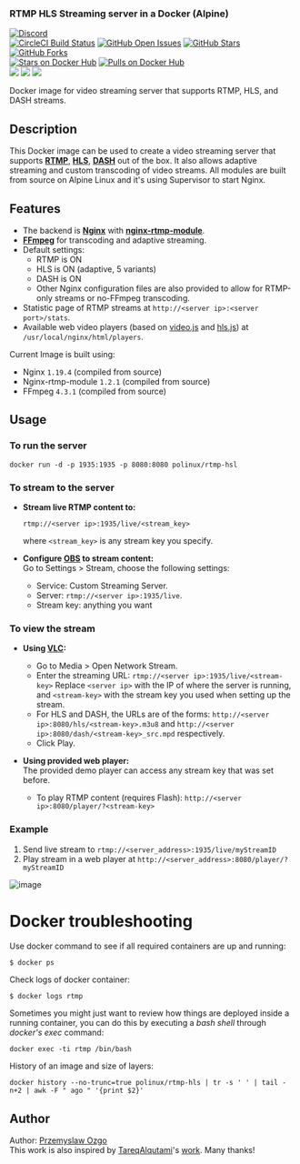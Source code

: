 ### RTMP HLS Streaming server in a Docker (Alpine)

[![Discord](https://img.shields.io/discord/720919856815276063)](https://discord.com/channels/720919856815276063/777186365921558569)  
[![CircleCI Build Status](https://img.shields.io/circleci/project/pozgo/docker-rtmp-hls/main.svg)](https://circleci.com/gh/pozgo/docker-rtmp-hls/tree/main)
[![GitHub Open Issues](https://img.shields.io/github/issues/pozgo/docker-rtmp-hls.svg)](https://github.com/pozgo/docker-rtmp-hls/issues)
[![GitHub Stars](https://img.shields.io/github/stars/pozgo/docker-rtmp-hls.svg)](https://github.com/pozgo/docker-rtmp-hls)
[![GitHub Forks](https://img.shields.io/github/forks/pozgo/docker-rtmp-hls.svg)](https://github.com/pozgo/docker-rtmp-hls)  
[![Stars on Docker Hub](https://img.shields.io/docker/stars/polinux/rtmp-hls.svg)](https://hub.docker.com/r/polinux/rtmp-hls)
[![Pulls on Docker Hub](https://img.shields.io/docker/pulls/polinux/rtmp-hls.svg)](https://hub.docker.com/r/polinux/rtmp-hls)  
[![](https://images.microbadger.com/badges/version/polinux/rtmp-hls.svg)](http://microbadger.com/images/polinux/rtmp-hls)
[![](https://images.microbadger.com/badges/license/polinux/rtmp-hls.svg)](http://microbadger.com/images/polinux/rtmp-hls)
[![](https://images.microbadger.com/badges/image/polinux/rtmp-hls.svg)](http://microbadger.com/images/polinux/rtmp-hls)  

Docker image for video streaming server that supports RTMP, HLS, and DASH streams.

## Description

This Docker image can be used to create a video streaming server that supports [**RTMP**](https://en.wikipedia.org/wiki/Real-Time_Messaging_Protocol), [**HLS**](https://en.wikipedia.org/wiki/HTTP_Live_Streaming), [**DASH**](https://en.wikipedia.org/wiki/Dynamic_Adaptive_Streaming_over_HTTP) out of the box. 
It also allows adaptive streaming and custom transcoding of video streams.
All modules are built from source on Alpine Linux and it's using Supervisor to start Nginx.

## Features
 * The backend is [**Nginx**](http://nginx.org/en/) with [**nginx-rtmp-module**](https://github.com/arut/nginx-rtmp-module).
 * [**FFmpeg**](https://www.ffmpeg.org/) for transcoding and adaptive streaming.
 * Default settings: 
	* RTMP is ON
	* HLS is ON (adaptive, 5 variants)
	* DASH is ON 
	* Other Nginx configuration files are also provided to allow for RTMP-only streams or no-FFmpeg transcoding. 
 * Statistic page of RTMP streams at `http://<server ip>:<server port>/stats`.
 * Available web video players (based on [video.js](https://videojs.com/) and [hls.js](https://github.com/video-dev/hls.js/)) at `/usr/local/nginx/html/players`. 

Current Image is built using:
 * Nginx `1.19.4` (compiled from source)
 * Nginx-rtmp-module `1.2.1` (compiled from source)
 * FFmpeg `4.3.1` (compiled from source)


## Usage

### To run the server
```
docker run -d -p 1935:1935 -p 8080:8080 polinux/rtmp-hsl
```

### To stream to the server
 * **Stream live RTMP content to:**
	```
	rtmp://<server ip>:1935/live/<stream_key>
	```
	where `<stream_key>` is any stream key you specify.

 * **Configure [OBS](https://obsproject.com/) to stream content:** <br />
Go to Settings > Stream, choose the following settings:
   * Service: Custom Streaming Server.
   * Server: `rtmp://<server ip>:1935/live`. 
   * Stream key: anything you want

### To view the stream
 * **Using [VLC](https://www.videolan.org/vlc/index.html):**
	 * Go to Media > Open Network Stream.
	 * Enter the streaming URL: `rtmp://<server ip>:1935/live/<stream-key>`
	   Replace `<server ip>` with the IP of where the server is running, and
	   `<stream-key>` with the stream key you used when setting up the stream.
	 * For HLS and DASH, the URLs are of the forms: 
	 `http://<server ip>:8080/hls/<stream-key>.m3u8` and 
	 `http://<server ip>:8080/dash/<stream-key>_src.mpd` respectively.
	 * Click Play.

* **Using provided web player:** <br/>
The provided demo player can access any stream key that was set before.
	* To play RTMP content (requires Flash): `http://<server ip>:8080/player/?<stream-key>` 

### Example

1. Send live stream to `rtmp://<server_address>:1935/live/myStreamID`
2. Play stream in a web player at `http://<server_address>:8080/player/?myStreamID`

![image](images/example.gif)

Docker troubleshooting
======================

Use docker command to see if all required containers are up and running:
```
$ docker ps
```

Check logs of docker container:
```
$ docker logs rtmp
```

Sometimes you might just want to review how things are deployed inside a running
 container, you can do this by executing a _bash shell_ through _docker's
 exec_ command:
```
docker exec -ti rtmp /bin/bash
```

History of an image and size of layers:
```
docker history --no-trunc=true polinux/rtmp-hls | tr -s ' ' | tail -n+2 | awk -F " ago " '{print $2}'
```

## Author

Author: [Przemyslaw Ozgo](linux@ozgo.info)  
This work is also inspired by [TareqAlqutami](https://github.com/TareqAlqutami)'s [work](https://github.com/TareqAlqutami/rtmp-hls-server). Many thanks!
